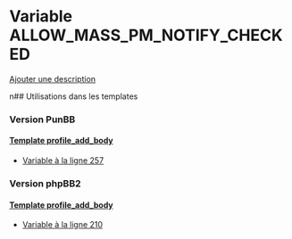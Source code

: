 # Variable ALLOW_MASS_PM_NOTIFY_CHECKED
[Ajouter une description](https://fa-tvars.appspot.com/ALLOW_MASS_PM_NOTIFY_CHECKED)

n## Utilisations dans les templates

### Version PunBB

#### [Template profile_add_body](punbb/profile_add_body.md)
* [Variable à la ligne 257](../punbb/profile_add_body.tpl#L257)

### Version phpBB2

#### [Template profile_add_body](subsilver/profile_add_body.md)
* [Variable à la ligne 210](../subsilver/profile_add_body.tpl#L210)